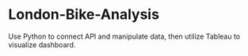 # London-Bike-Analysis
Use Python to connect API  and manipulate data, then utilize Tableau to visualize dashboard.
